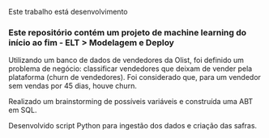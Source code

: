 Este trabalho está desenvolvimento

### Este repositório contém um projeto de machine learning do início ao fim - ELT > Modelagem e Deploy

Utilizando um banco de dados de vendedores da Olist, foi definido um problema de negócio: classificar vendedores que deixam de vender pela plataforma (churn de vendedores).
Foi considerado que, para um vendedor sem vendas por 45 dias, houve churn.

Realizado um brainstorming de possíveis variáveis e construída uma ABT em SQL.

Desenvolvido script Python para ingestão dos dados e criação das safras.




